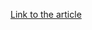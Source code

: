 [Link to the article](https://cyble.com/blog/cgsi-probes-shadowsyndicate-groups-possible-exploitation-of-aiohttp-vulnerability-cve-2024-23334/)
